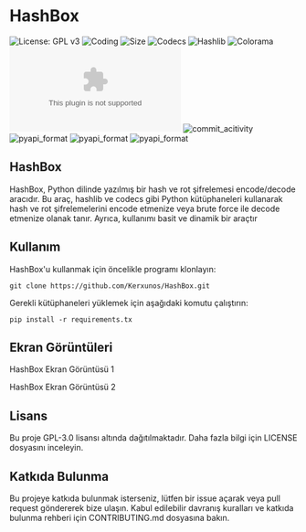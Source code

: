 # HashBox

![License: GPL v3](https://img.shields.io/github/license/Kerxunos/HashBox)
![Coding](https://img.shields.io/github/languages/top/Kerxunos/HashBox)
![Size](https://img.shields.io/github/languages/code-size/Kerxunos/HashBox)
![Codecs](https://img.shields.io/pypi/v/codecs)
![Hashlib](https://img.shields.io/pypi/v/hashlib)
![Colorama](https://img.shields.io/pypi/v/colorama)
![Observatory_Grade](https://img.shields.io/mozilla-observatory/grade/github.com?publish)
![commit_acitivity](https://img.shields.io/github/commit-activity/w/Kerxunos/HashBox)
![pyapi_format](https://img.shields.io/pypi/format/colorama)
![pyapi_format](https://img.shields.io/pypi/format/hashlib)
![pyapi_format](https://img.shields.io/pypi/format/codecs)

## HashBox
HashBox, Python dilinde yazılmış bir hash ve rot şifrelemesi encode/decode aracıdır. Bu araç, hashlib ve codecs gibi Python kütüphaneleri kullanarak hash ve rot şifrelemelerini encode etmenize veya brute force ile decode etmenize olanak tanır. Ayrıca, kullanımı basit ve dinamik bir araçtır

## Kullanım
HashBox'u kullanmak için öncelikle programı klonlayın:
```
git clone https://github.com/Kerxunos/HashBox.git
```

Gerekli kütüphaneleri yüklemek için aşağıdaki komutu çalıştırın:
```
pip install -r requirements.tx
```

## Ekran Görüntüleri
HashBox Ekran Görüntüsü 1

HashBox Ekran Görüntüsü 2

## Lisans
Bu proje GPL-3.0 lisansı altında dağıtılmaktadır. Daha fazla bilgi için LICENSE dosyasını inceleyin.

## Katkıda Bulunma
Bu projeye katkıda bulunmak isterseniz, lütfen bir issue açarak veya pull request göndererek bize ulaşın. Kabul edilebilir davranış kuralları ve katkıda bulunma rehberi için CONTRIBUTING.md dosyasına bakın.

